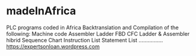 # madeInAfrica
PLC programs coded in Africa
Backtranslation and Compilation of the following:
Machine code
Assembler
Ladder
FBD
CFC
Ladder & Assembler hibrid
Sequence Chart
Instruction List
Statement List
................
https://expertsonloan.wordpress.com
